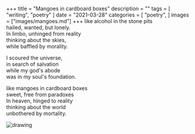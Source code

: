 +++
title = "Mangoes in cardboard boxes"
description = ""
tags = [
	"writing",
	"poetry"
]
date = "2021-03-28"
categories = [
    "poetry",
]
images = ["images/mangoes.md"]
+++
like alcohol in the stone pits    
hailed, wanted, but lonely.    
In limbo, unhinged from reality    
thinking about the skies,    
while baffled by morality.    

I scoured the universe,     
in search of salvation    
while my god's abode    
was in my soul's foundation.    

like mangoes in cardboard boxes    
sweet, free from paradoxes    
In heaven, hinged to reality    
thinking about the world    
unbothered by mortality.    

![drawing](/images/mangoes.jpeg)

